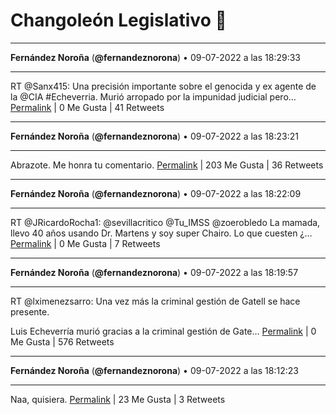 # Changoleón Legislativo 🙈
*****
**Fernández Noroña** (**@fernandeznorona**) • 09-07-2022 a las 18:29:33
*****
RT @Sanx415: Una precisión importante sobre el genocida y ex agente de la @CIA #Echeverria.  Murió arropado por la impunidad judicial pero…
[Permalink](https://twitter.com/fernandeznorona/status/1545958375942459392) | 0 Me Gusta | 41 Retweets
*****
**Fernández Noroña** (**@fernandeznorona**) • 09-07-2022 a las 18:23:21
*****
Abrazote. Me honra tu comentario.
[Permalink](https://twitter.com/fernandeznorona/status/1545956811567775744) | 203 Me Gusta | 36 Retweets
*****
**Fernández Noroña** (**@fernandeznorona**) • 09-07-2022 a las 18:22:09
*****
RT @JRicardoRocha1: @sevillacritico @Tu_IMSS @zoerobledo La mamada,  llevo 40 años usando Dr. Martens y soy super Chairo. Lo que cuesten  ¿…
[Permalink](https://twitter.com/fernandeznorona/status/1545956512585203714) | 0 Me Gusta | 7 Retweets
*****
**Fernández Noroña** (**@fernandeznorona**) • 09-07-2022 a las 18:19:57
*****
RT @lximenezsarro: Una vez más la criminal gestión de Gatell se hace presente.


Luis Echeverría murió gracias a la criminal gestión de Gate…
[Permalink](https://twitter.com/fernandeznorona/status/1545955957976489984) | 0 Me Gusta | 576 Retweets
*****
**Fernández Noroña** (**@fernandeznorona**) • 09-07-2022 a las 18:12:23
*****
Naa, quisiera.
[Permalink](https://twitter.com/fernandeznorona/status/1545954054827909129) | 23 Me Gusta | 3 Retweets